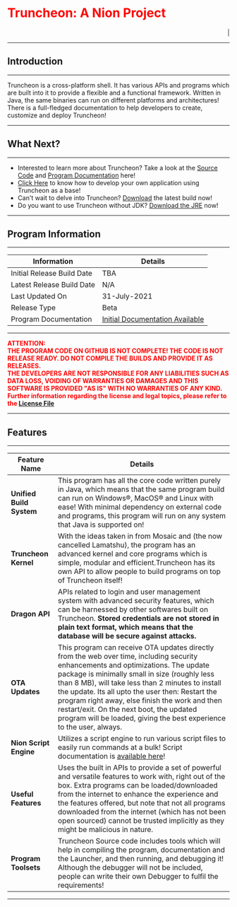 # <span style="color:red">**Truncheon: A Nion Project**</span>

<marquee>| Truncheon is in the final stages now | There are almost 8 releases at the time of updating the website! | Truncheon is free and open source to everyone! If you'd like to contribute, please open a pull request! | No prior Java installation is required for Truncheon to run. |</marquee>

---

## Introduction

---

Truncheon is a cross-platform shell. It has various APIs and programs which are built into it to provide a flexible and a functional framework. Written in Java, the same binaries can run on different platforms and architectures! There is a full-fledged documentation to help developers to create, customize and deploy Truncheon!

---

## What Next?

---

* Interested to learn more about Truncheon? Take a look at the [Source Code](https://github.com/DAK404/Truncheon) and [Program Documentation](https://dak404.github.io/Truncheon/Documentation/index.html) here!
* [Click Here](https://github.com/DAK404/Truncheon) to know how to develop your own application using Truncheon as a base!
* Can't wait to delve into Truncheon? [Download](https://gitreleases.dev/gh/DAK404/Truncheon/latest/Truncheon.zip) the latest build now!
* Do you want to use Truncheon without JDK? [Download the JRE](https://github.com/DAK404/Truncheon/releases/tag/JRE) now!

---

## Program Information

---

| Information | Details |
--- | --- 
| Initial Release Build Date | TBA |
| Latest Release Build Date | N/A |
| Last Updated On | 31-July-2021 |
| Release Type | Beta |
| Program Documentation | [Initial Documentation Available](https://dak404.github.io/Truncheon/Documentation/index.html) |

---

<span style="color:#FF0000">**ATTENTION:  
THE PROGRAM CODE ON GITHUB IS NOT COMPLETE! THE CODE IS NOT RELEASE READY. DO NOT COMPILE THE BUILDS AND PROVIDE IT AS RELEASES.  
THE DEVELOPERS ARE NOT RESPONSIBLE FOR ANY LIABILITIES SUCH AS DATA LOSS, VOIDING OF WARRANTIES OR DAMAGES AND THIS SOFTWARE IS PROVIDED "AS IS" WITH NO WARRANTIES OF ANY KIND. 
Further information regarding the license and legal topics, please refer to the [License File](License.md)**

---

## Features

---

| Feature Name | Details |
| --- | --- |
|**Unified Build System** | This program has all the core code written purely in Java, which means that the same program build can run on Windows&reg;, MacOS&reg; and Linux with ease! With minimal dependency on external code and programs, this program will run on any system that Java is supported on! |
|**Truncheon Kernel** | With the ideas taken in from Mosaic and (the now cancelled Lamatshu), the program has an advanced kernel and core programs which is simple, modular and efficient.Truncheon has its own API to allow people to build programs on top of Truncheon itself! |
|**Dragon API** | APIs related to login and user management system with advanced security features, which can be harnessed by other softwares built on Truncheon. **Stored credentials are not stored in plain text format, which means that the database will be secure against attacks.**|
|**OTA Updates** | This program can receive OTA updates directly from the web over time, including security enhancements and optimizations. The update package is minimally small in size (roughly less than 8 MB), will take less than 2 minutes to install the update. Its all upto the user then: Restart the program right away, else finish the work and then restart/exit. On the next boot, the updated program will be loaded, giving the best experience to the user, always. |
|**Nion Script Engine**| Utilizes a script engine to run various script files to easily run commands at a bulk! Script documentation is [available here](https://dak404.github.io/Truncheon/Readme.html#nion-script-language)! |
|**Useful Features**| Uses the built in APIs to provide a set of powerful and versatile features to work with, right out of the box. Extra programs can be loaded/downloaded from the internet to enhance the experience and the features offered, but note that not all programs downloaded from the internet (which has not been open sourced) cannot be trusted implicitly as they might be malicious in nature.
|**Program Toolsets**| Truncheon Source code includes tools which will help in compiling the program, documentation and the Launcher, and then running, and debugging it! Although the debugger will not be included, people can write their own Debugger to fulfil the requirements!

---

